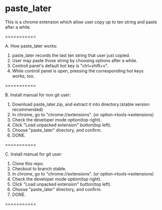 paste_later
===========

This is a chrome extension which allow user copy up to ten string and paste after a while.

===========

A. How paste_later works:

1. paste_later records the last ten string that user just copied.
2. User may paste those string by choosing options after a while.
3. Controll panel's default hot key is "ctrl+shift+v".
4. While controll panel is open, pressing the corresponding hot keys works, too.

===========

B. Install manual for non git user:

1. Download paste_later.zip, and extract it into directory.(stable version recommended)
2. In chrome, go to "chrome://extensions". (or option->tools->extensions)
3. Check the developer mode option(top right).
4. Click "Load unpacked extension" button(top left).
5. Choose "paste_later" directory, and confirm.
6. DONE.

===========

C. Install manual for git user:

1. Clone this repo.
2. Checkout to branch stable.
3. In chrome, go to "chrome://extensions". (or option->tools->extensions)
4. Check the developer mode option(top right).
5. Click "Load unpacked extension" button(top left).
6. Choose "paste_later" directory, and confirm.
7. DONE.

===========
